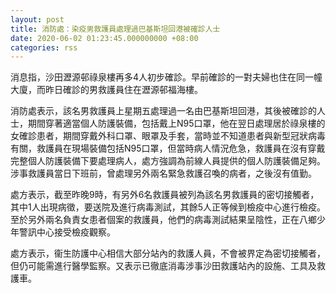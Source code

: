 ```yaml
---
layout: post
title: 消防處：染疫男救護員處理過巴基斯坦回港被確診人士
date: 2020-06-02 01:23:45.000000000 +08:00
categories: rss
---
```


消息指，沙田瀝源邨祿泉樓再多4人初步確診。早前確診的一對夫婦也住在同一幢大廈，而昨日確診的男救護員住在瀝源邨福海樓。

消防處表示，該名男救護員上星期五處理過一名由巴基斯坦回港，其後被確診的人士，期間穿著適當個人防護裝備，包括戴上N95口罩，他在翌日處理居於祿泉樓的女確診患者，期間穿戴外科口罩、眼罩及手套，當時並不知道患者與新型冠狀病毒有關，救護員在現場裝備包括N95口罩，但當時病人情況危急，救護員在沒有穿戴完整個人防護裝備下要處理病人，處方強調為前線人員提供的個人防護裝備足夠。涉事救護員當日下班前，曾處理另外兩名緊急救護召喚的病者，之後沒有值勤。 

處方表示，截至昨晚9時，有另外6名救護員被列為該名男救護員的密切接觸者，其中1人出現病徵，要送院及進行病毒測試，其餘5人正等候到檢疫中心進行檢疫。至於另外兩名負責女患者個案的救護員，他們的病毒測試結果呈陰性，正在八鄉少年警訊中心接受檢疫觀察。

處方表示，衞生防護中心相信大部分站內的救護人員，不會被界定為密切接觸者，但仍可能需進行醫學監察。又表示已徹底消毒涉事沙田救護站內的設施、工具及救護車。
